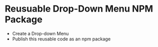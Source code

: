 # Reusuable Drop-Down Menu NPM Package
- Create a Drop-down Menu
- Publish this reusable code as an npm package